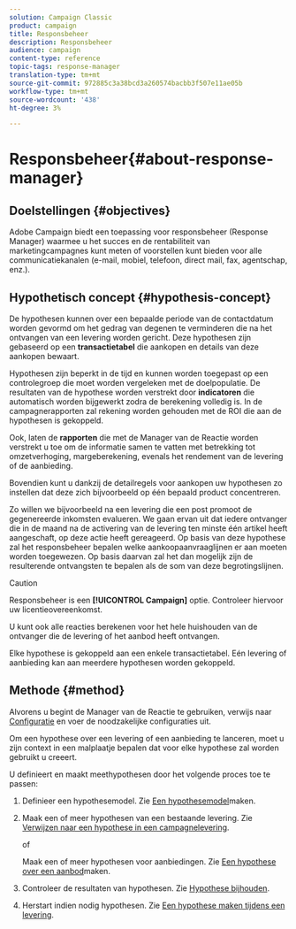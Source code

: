 ```yaml
---
solution: Campaign Classic
product: campaign
title: Responsbeheer
description: Responsbeheer
audience: campaign
content-type: reference
topic-tags: response-manager
translation-type: tm+mt
source-git-commit: 972885c3a38bcd3a260574bacbb3f507e11ae05b
workflow-type: tm+mt
source-wordcount: '438'
ht-degree: 3%

---
```



# Responsbeheer{#about-response-manager}

## Doelstellingen {#objectives}

Adobe Campaign biedt een toepassing voor responsbeheer (Response Manager) waarmee u het succes en de rentabiliteit van marketingcampagnes kunt meten of voorstellen kunt bieden voor alle communicatiekanalen (e-mail, mobiel, telefoon, direct mail, fax, agentschap, enz.).

## Hypothetisch concept {#hypothesis-concept}

De hypothesen kunnen over een bepaalde periode van de contactdatum worden gevormd om het gedrag van degenen te verminderen die na het ontvangen van een levering worden gericht. Deze hypothesen zijn gebaseerd op een **transactietabel** die aankopen en details van deze aankopen bewaart.

Hypothesen zijn beperkt in de tijd en kunnen worden toegepast op een controlegroep die moet worden vergeleken met de doelpopulatie. De resultaten van de hypothese worden verstrekt door **indicatoren** die automatisch worden bijgewerkt zodra de berekening volledig is. In de campagnerapporten zal rekening worden gehouden met de ROI die aan de hypothesen is gekoppeld.

Ook, laten de **rapporten** die met de Manager van de Reactie worden verstrekt u toe om de informatie samen te vatten met betrekking tot omzetverhoging, margeberekening, evenals het rendement van de levering of de aanbieding.

Bovendien kunt u dankzij de detailregels voor aankopen uw hypothesen zo instellen dat deze zich bijvoorbeeld op één bepaald product concentreren.

Zo willen we bijvoorbeeld na een levering die een post promoot de gegenereerde inkomsten evalueren. We gaan ervan uit dat iedere ontvanger die in de maand na de activering van de levering ten minste één artikel heeft aangeschaft, op deze actie heeft gereageerd. Op basis van deze hypothese zal het responsbeheer bepalen welke aankoopaanvraaglijnen er aan moeten worden toegewezen. Op basis daarvan zal het dan mogelijk zijn de resulterende ontvangsten te bepalen als de som van deze begrotingslijnen.

>[!CAUTION]
>
>Responsbeheer is een **[!UICONTROL Campaign]** optie. Controleer hiervoor uw licentieovereenkomst.

U kunt ook alle reacties berekenen voor het hele huishouden van de ontvanger die de levering of het aanbod heeft ontvangen.

Elke hypothese is gekoppeld aan een enkele transactietabel. Eén levering of aanbieding kan aan meerdere hypothesen worden gekoppeld.

## Methode {#method}

Alvorens u begint de Manager van de Reactie te gebruiken, verwijs naar [Configuratie](../../campaign/using/configuration.md) en voer de noodzakelijke configuraties uit.

Om een hypothese over een levering of een aanbieding te lanceren, moet u zijn context in een malplaatje bepalen dat voor elke hypothese zal worden gebruikt u creeert.

U definieert en maakt meethypothesen door het volgende proces toe te passen:

1. Definieer een hypothesemodel. Zie [Een hypothesemodel](../../campaign/using/hypothesis-templates.md#creating-a-hypothesis-model)maken.
1. Maak een of meer hypothesen van een bestaande levering. Zie [Verwijzen naar een hypothese in een campagnelevering](../../campaign/using/creating-hypotheses.md#referencing-a-hypothesis-in-a-campaign-delivery).

   of

   Maak een of meer hypothesen voor aanbiedingen. Zie [Een hypothese over een aanbod](../../campaign/using/creating-hypotheses.md#creating-a-hypothesis-on-an-offer)maken.

1. Controleer de resultaten van hypothesen. Zie [Hypothese bijhouden](../../campaign/using/hypothesis-tracking.md).
1. Herstart indien nodig hypothesen. Zie [Een hypothese maken tijdens een levering](../../campaign/using/creating-hypotheses.md#creating-a-hypothesis-on-the-fly-on-a-delivery).

